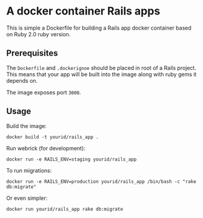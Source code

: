 # A docker container Rails apps

This is simple a Dockerfile for building a Rails app docker container based on Ruby 2.0 ruby version.

## Prerequisites

The `Dockerfile` and `.dockerignoe` should be placed in root of a Rails project. This means that your app will be built into the image along with ruby gems it depends on.

The image exposes port `3000`.

## Usage

Build the image:

    docker build -t yourid/rails_app .

Run webrick (for development):

    docker run -e RAILS_ENV=staging yourid/rails_app
    
To run migrations:
    
    docker run -e RAILS_ENV=production yourid/rails_app /bin/bash -c "rake db:migrate"

Or even simpler:

    docker run yourid/rails_app rake db:migrate
    
